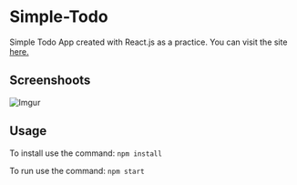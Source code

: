 # Simple-Todo 

Simple Todo App created with React.js as a practice. You can visit the site [here.](https://luisandrino.github.io/Todo/)


## Screenshoots
![Imgur](https://i.imgur.com/lZNS3Xy.jpg)

## Usage
To install use the command: 
`npm install`

To run use the command:
`npm start`
